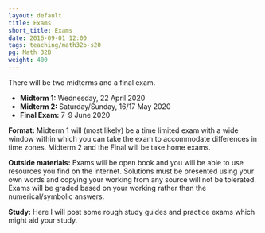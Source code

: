 ```yaml
---
layout: default
title: Exams
short_title: Exams
date: 2016-09-01 12:00
tags: teaching/math32b-s20
pg: Math 32B
weight: 400
---
```



There will be two midterms and a final exam.

* __Midterm 1:__ Wednesday, 22 April 2020
* __Midterm 2:__ Saturday/Sunday, 16/17 May 2020
* __Final Exam:__ 7-9 June 2020

__Format:__ Midterm 1 will (most likely) be a time limited exam with a wide window within which you can take the exam to accommodate differences in time zones. Midterm 2 and the Final will be take home exams.

__Outside materials:__ Exams will be open book and you will be able to use resources you find on the internet. Solutions must be presented using your own words and copying your working from any source will not be tolerated. Exams will be graded based on your working rather than the numerical/symbolic answers.

__Study:__ Here I will post some rough study guides and practice exams which might aid your study.


<!-- - [Midterm 1 practice](midterm1-practice1.pdf) ([solutions](midterm1-practice1-solutions.pdf)) -->
<!-- - [Midterm 1 practice](midterm1-practice2.pdf) ([solutions](midterm1-practice2-solutions.pdf)) -->
<!-- - [Midterm 2 practice 1](midterm2-practice1.pdf) ([solutions](midterm2-practice1-solutions.pdf)) -->
<!-- - [Midterm 2 practice 2](midterm2-practice2.pdf) ([solutions](midterm2-practice2-solutions.pdf)) -->
<!-- - [Final practice 1](final-practice1.pdf) ([solutions](final-practice1-solutions.pdf)) -->
<!-- - [Final practice 2](final-practice2.pdf) ([solutions](final-practice2-solutions.pdf)) -->
